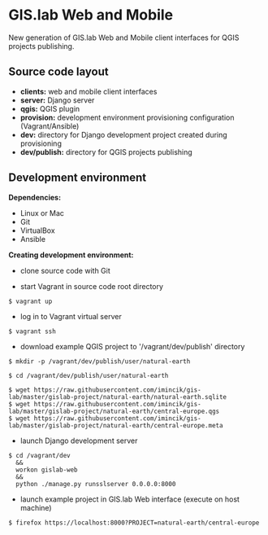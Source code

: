 GIS.lab Web and Mobile
======================
New generation of GIS.lab Web and Mobile client interfaces for QGIS projects
publishing.


Source code layout
------------------
* **clients:**   web and mobile client interfaces
* **server:**    Django server
* **qgis:**      QGIS plugin
* **provision:** development environment provisioning configuration
                 (Vagrant/Ansible)
* **dev:**       directory for Django development project created during
                 provisioning
* **dev/publish:** directory for QGIS projects publishing


Development environment
-----------------------
**Dependencies:**  
* Linux or Mac
* Git
* VirtualBox
* Ansible

**Creating development environment:**  
* clone source code with Git

* start Vagrant in source code root directory
```
$ vagrant up
```

* log in to Vagrant virtual server
```
$ vagrant ssh
```

* download example QGIS project to '/vagrant/dev/publish' directory
```
$ mkdir -p /vagrant/dev/publish/user/natural-earth

$ cd /vagrant/dev/publish/user/natural-earth

$ wget https://raw.githubusercontent.com/imincik/gis-lab/master/gislab-project/natural-earth/natural-earth.sqlite
$ wget https://raw.githubusercontent.com/imincik/gis-lab/master/gislab-project/natural-earth/central-europe.qgs
$ wget https://raw.githubusercontent.com/imincik/gis-lab/master/gislab-project/natural-earth/central-europe.meta
```

* launch Django development server
```
$ cd /vagrant/dev
  &&
  workon gislab-web
  &&
  python ./manage.py runsslserver 0.0.0.0:8000
```

* launch example project in GIS.lab Web interface (execute on host machine)
```
$ firefox https://localhost:8000?PROJECT=natural-earth/central-europe
```
